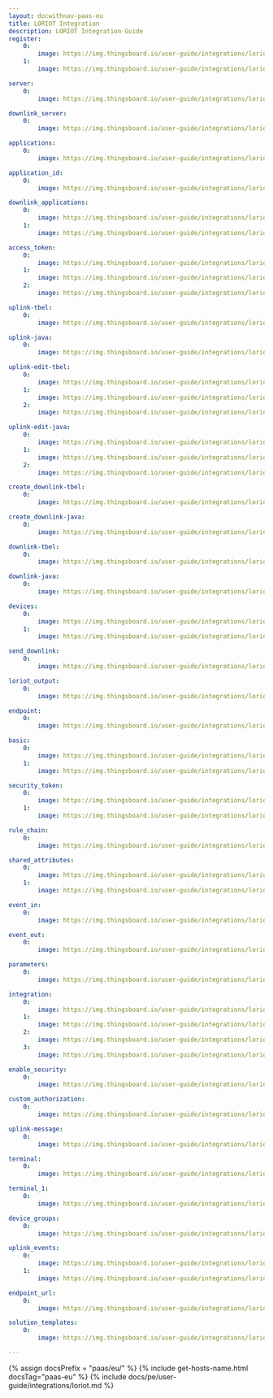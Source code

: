 ```yaml
---
layout: docwithnav-paas-eu
title: LORIOT Integration 
description: LORIOT Integration Guide 
register:
    0:
        image: https://img.thingsboard.io/user-guide/integrations/loriot/loriot_register.png
    1:
        image: https://img.thingsboard.io/user-guide/integrations/loriot/loriot_server.png

server:
    0:
        image: https://img.thingsboard.io/user-guide/integrations/loriot/loriot_and_thingsboard_integration_server_1.png

downlink_server:
    0:
        image: https://img.thingsboard.io/user-guide/integrations/loriot/loriot_and_thingsboard_integration_server.png

applications:
    0:
        image: https://img.thingsboard.io/user-guide/integrations/loriot/loriot_applications.png

application_id:
    0:
        image: https://img.thingsboard.io/user-guide/integrations/loriot/loriot_and_thingsboard_integration_application_id_1.png

downlink_applications:
    0:
        image: https://img.thingsboard.io/user-guide/integrations/loriot/loriot_applications.png
    1:
        image: https://img.thingsboard.io/user-guide/integrations/loriot/loriot_and_thingsboard_integration_application_id.png

access_token:
    0:
        image: https://img.thingsboard.io/user-guide/integrations/loriot/loriot_access_tokens.png
    1:
        image: https://img.thingsboard.io/user-guide/integrations/loriot/loriut_authentication_tokens.png
    2:
        image: https://img.thingsboard.io/user-guide/integrations/loriot/loriot_and_thingsboard_integration_application_access_token.png

uplink-tbel:
    0:
        image: https://img.thingsboard.io/user-guide/integrations/loriot/loriot-uplink-converters-1-tbel-pe.png

uplink-java:
    0:
        image: https://img.thingsboard.io/user-guide/integrations/loriot/loriot-uplink-converters-1-java-pe.png

uplink-edit-tbel:
    0:
        image: https://img.thingsboard.io/user-guide/integrations/loriot/loriot-uplink-edit-mode-tbel-1-pe.png
    1:
        image: https://img.thingsboard.io/user-guide/integrations/loriot/loriot-uplink-edit-mode-tbel-2-pe.png
    2:
        image: https://img.thingsboard.io/user-guide/integrations/loriot/loriot-uplink-edit-mode-tbel-3-pe.png

uplink-edit-java:
    0:
        image: https://img.thingsboard.io/user-guide/integrations/loriot/loriot-uplink-edit-mode-java-1-pe.png
    1:
        image: https://img.thingsboard.io/user-guide/integrations/loriot/loriot-uplink-edit-mode-java-2-pe.png
    2:
        image: https://img.thingsboard.io/user-guide/integrations/loriot/loriot-uplink-edit-mode-java-3-pe.png

create_downlink-tbel:
    0:
        image: https://img.thingsboard.io/user-guide/integrations/loriot/loriot-downlink-converters-1-tbel-pe.png

create_downlink-java:
    0:
        image: https://img.thingsboard.io/user-guide/integrations/loriot/loriot-downlink-converters-1-java-pe.png

downlink-tbel:
    0:
        image: https://img.thingsboard.io/user-guide/integrations/loriot/loriot-downlink-save-changes-tbel-1-pe.png

downlink-java:
    0:
        image: https://img.thingsboard.io/user-guide/integrations/loriot/loriot-downlink-save-changes-java-1-pe.png

devices:
    0:
        image: https://img.thingsboard.io/user-guide/integrations/loriot/loriot_devices.png
    1:
        image: https://img.thingsboard.io/user-guide/integrations/loriot/loriot_device_eui.png

send_downlink:
    0:
        image: https://img.thingsboard.io/user-guide/integrations/loriot/thingsboard_add_integration_send_downlink.png

loriot_output:
    0:
        image: https://img.thingsboard.io/user-guide/integrations/loriot/loriot_output.png

endpoint:
    0:
        image: https://img.thingsboard.io/user-guide/integrations/loriot/loriot_output_http_push.png

basic:
    0:
        image: https://img.thingsboard.io/user-guide/integrations/loriot/thingsboard_add_integration_output_basic.png
    1:
        image: https://img.thingsboard.io/user-guide/integrations/loriot/thingsboard_add_integration_output_basic_email_and_password.png

security_token:
    0:
        image: https://img.thingsboard.io/user-guide/integrations/loriot/thingsboard_add_integration_output_security_token.png
    1:
        image: https://img.thingsboard.io/user-guide/integrations/loriot/loriot_and_thingsboard_output_security_token_session.png

rule_chain:
    0:
        image: https://img.thingsboard.io/user-guide/integrations/loriot/thingsboard_rule_chain_integration_downlink.png

shared_attributes:
    0:
        image: https://img.thingsboard.io/user-guide/integrations/loriot/thingsboard_devices_all_shared_attributes.png
    1:
        image: https://img.thingsboard.io/user-guide/integrations/loriot/thingsboard_devices_all_shared_attributes_update.png

event_in:
    0:
        image: https://img.thingsboard.io/user-guide/integrations/loriot/thingsboard_downlink_converter_events_in.png

event_out:
    0:
        image: https://img.thingsboard.io/user-guide/integrations/loriot/thingsboard_downlink_converter_events_out.png

parameters:
    0:
        image: https://img.thingsboard.io/user-guide/integrations/loriot/loriot_devices_downlink_queue.png

integration:
    0:
        image: https://img.thingsboard.io/user-guide/integrations/loriot/loriot-add-integration-1-pe.png
    1:
        image: https://img.thingsboard.io/user-guide/integrations/loriot/loriot-add-integration-2-pe.png
    2:
        image: https://img.thingsboard.io/user-guide/integrations/loriot/loriot-add-integration-3-pe.png
    3:
        image: https://img.thingsboard.io/user-guide/integrations/loriot/loriot-add-integration-4-pe.png

enable_security:
    0:
        image: https://img.thingsboard.io/user-guide/integrations/loriot/loriot-security-1-pe.png

custom_authorization:
    0:
        image: https://img.thingsboard.io/user-guide/integrations/loriot/custom-authorization-paas.png

uplink-message:
    0:
        image: https://img.thingsboard.io/user-guide/integrations/loriot/loriot-security-2-pe.png

terminal:
    0:
        image: https://img.thingsboard.io/user-guide/integrations/loriot/terminal.png

terminal_1:
    0:
        image: https://img.thingsboard.io/user-guide/integrations/loriot/terminal_1.png

device_groups:
    0:
        image: https://img.thingsboard.io/user-guide/integrations/loriot/thingsboard_devices_all_attributes.png

uplink_events:
    0:
        image: https://img.thingsboard.io/user-guide/integrations/loriot/thingsboard_uplink_converter_events_in.png
    1:
        image: https://img.thingsboard.io/user-guide/integrations/loriot/thingsboard_uplink_converter_events_out.png

endpoint_url:
    0:
        image: https://img.thingsboard.io/user-guide/integrations/loriot/loriot-send-uplink-message-1-pe.png

solution_templates:
    0:
        image: https://img.thingsboard.io/user-guide/integrations/loriot/solution_templates.png

---
```

{% assign docsPrefix = "paas/eu/" %}
{% include get-hosts-name.html docsTag="paas-eu" %}
{% include docs/pe/user-guide/integrations/loriot.md %}

